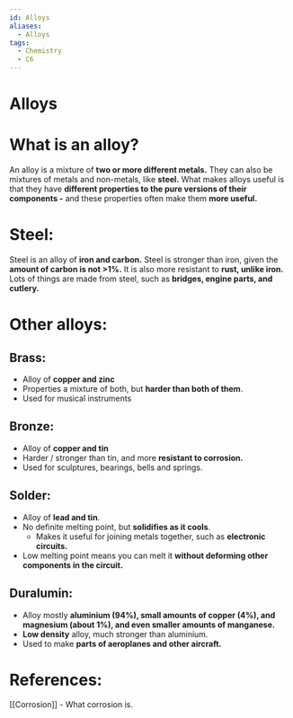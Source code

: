 ```yaml
---
id: Alloys
aliases:
  - Alloys
tags:
  - Chemistry
  - C6
---
```


# Alloys

# What is an alloy?

An alloy is a mixture of **two or more different metals.** 
They can also be mixtures of metals and non-metals, like **steel.** What makes alloys useful is that they have **different properties to the pure versions of their components -** and these properties often make them **more useful.** 

# Steel:

Steel is an alloy of **iron and carbon.** Steel is stronger than iron, given the **amount of carbon is not >1%.** It is also more resistant to **rust, unlike iron.** Lots of things are made from steel, such as **bridges, engine parts, and cutlery.** 

# Other alloys:

## Brass:

- Alloy of **copper and zinc**
- Properties a mixture of both, but **harder than both of them**.
- Used for musical instruments

## Bronze:

- Alloy of **copper and tin**
- Harder / stronger than tin, and more **resistant to corrosion.** 
- Used for sculptures, bearings, bells and springs.

## Solder:

- Alloy of **lead and tin**.
- No definite melting point, but **solidifies as it cools**.
    - Makes it useful for joining metals together, such as **electronic circuits.**
- Low melting point means you can melt it **without deforming other components in the circuit.** 

## Duralumin:

- Alloy mostly **aluminium (94%), small amounts of copper (4%), and magnesium (about 1%), and even smaller amounts of manganese.** 
- **Low density** alloy, much stronger than aluminium.
- Used to make **parts of aeroplanes and other aircraft.** 

# References:

[[Corrosion]] - What corrosion is.